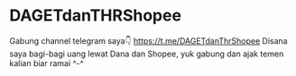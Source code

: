 # DAGETdanTHRShopee
Gabung channel telegram saya👇  https://t.me/DAGETdanThrShopee   Disana saya bagi-bagi uang lewat Dana dan Shopee, yuk gabung dan ajak temen kalian biar ramai ^-^

